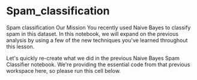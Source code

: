 # Spam_classification
Spam classification
Our Mission
You recently used Naive Bayes to classify spam in this dataset. In this notebook, we will expand on the previous analysis by using a few of the new techniques you've learned throughout this lesson.

Let's quickly re-create what we did in the previous Naive Bayes Spam Classifier notebook. We're providing the essential code from that previous workspace here, so please run this cell below.
